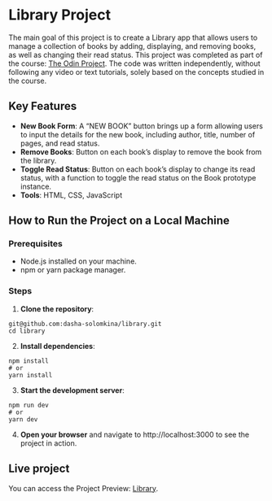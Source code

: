 # Library Project
The main goal of this project is to create a Library app that allows users to manage a collection of books by adding, displaying, and removing books, as well as changing their read status. This project was completed as part of the course: [The Odin Project](https://www.theodinproject.com/lessons/node-path-javascript-library). The code was written independently, without following any video or text tutorials, solely based on the concepts studied in the course.

## Key Features
- **New Book Form**: A “NEW BOOK” button brings up a form allowing users to input the details for the new book, including author, title, number of pages, and read status.
- **Remove Books**: Button on each book’s display to remove the book from the library.
- **Toggle Read Status**: Button on each book’s display to change its read status, with a function to toggle the read status on the Book prototype instance.
- **Tools**: HTML, CSS, JavaScript

## How to Run the Project on a Local Machine

### Prerequisites

- Node.js installed on your machine.
- npm or yarn package manager.

### Steps

1. **Clone the repository**:

```
git@github.com:dasha-solomkina/library.git
cd library
```

2. **Install dependencies**:

```
npm install
# or
yarn install
```

3. **Start the development server**:

```
npm run dev
# or
yarn dev
```

4. **Open your browser** and navigate to http://localhost:3000 to see the project in action.

## Live project

You can access the Project Preview: [Library](https://dasha-solomkina.github.io/library/).


